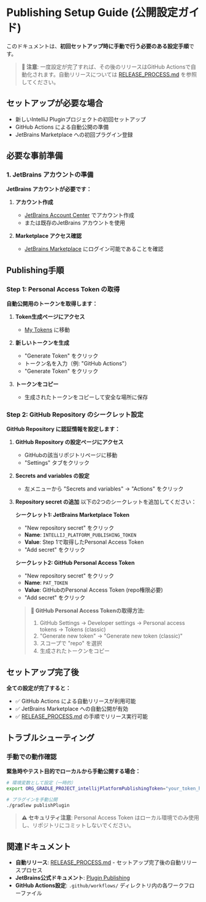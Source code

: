# Publishing Setup Guide (公開設定ガイド)

このドキュメントは、**初回セットアップ時に手動で行う必要のある設定手順**です。

> **📝 注意**: 一度設定が完了すれば、その後のリリースはGitHub Actionsで自動化されます。自動リリースについては [RELEASE_PROCESS.md](RELEASE_PROCESS.md) を参照してください。

## セットアップが必要な場合

- 新しいIntelliJ Pluginプロジェクトの初回セットアップ
- GitHub Actions による自動公開の準備
- JetBrains Marketplace への初回プラグイン登録

## 必要な事前準備

### 1. JetBrains アカウントの準備

**JetBrains アカウントが必要です：**

1. **アカウント作成**
   - [JetBrains Account Center](https://account.jetbrains.com) でアカウント作成
   - または既存のJetBrains アカウントを使用

2. **Marketplace アクセス確認**
   - [JetBrains Marketplace](https://plugins.jetbrains.com/) にログイン可能であることを確認

## Publishing手順

### Step 1: Personal Access Token の取得

**自動公開用のトークンを取得します：**

1. **Token生成ページにアクセス**
   - [My Tokens](https://plugins.jetbrains.com/author/me/tokens) に移動

2. **新しいトークンを生成**
   - "Generate Token" をクリック
   - トークン名を入力（例: "GitHub Actions"）
   - "Generate Token" をクリック

3. **トークンをコピー**
   - 生成されたトークンをコピーして安全な場所に保存
   
### Step 2: GitHub Repository のシークレット設定

**GitHub Repository に認証情報を設定します：**

1. **GitHub Repository の設定ページにアクセス**
   - GitHubの該当リポジトリページに移動
   - "Settings" タブをクリック

2. **Secrets and variables の設定**
   - 左メニューから "Secrets and variables" → "Actions" をクリック

3. **Repository secret の追加**
   以下の2つのシークレットを追加してください：
   
   **シークレット1: JetBrains Marketplace Token**
   - "New repository secret" をクリック
   - **Name**: `INTELLIJ_PLATFORM_PUBLISHING_TOKEN`
   - **Value**: Step 1で取得したPersonal Access Token
   - "Add secret" をクリック
   
   **シークレット2: GitHub Personal Access Token**
   - "New repository secret" をクリック
   - **Name**: `PAT_TOKEN`
   - **Value**: GitHubのPersonal Access Token (repo権限必要)
   - "Add secret" をクリック
   
   > **📝 GitHub Personal Access Tokenの取得方法:**
   > 1. GitHub Settings → Developer settings → Personal access tokens → Tokens (classic)
   > 2. "Generate new token" → "Generate new token (classic)"
   > 3. スコープで "repo" を選択
   > 4. 生成されたトークンをコピー

## セットアップ完了後

**全ての設定が完了すると：**

- ✅ GitHub Actions による自動リリースが利用可能
- ✅ JetBrains Marketplace への自動公開が有効
- ✅ [RELEASE_PROCESS.md](RELEASE_PROCESS.md) の手順でリリース実行可能

## トラブルシューティング

### 手動での動作確認

**緊急時やテスト目的でローカルから手動公開する場合：**

```bash
# 環境変数として設定（一時的）
export ORG_GRADLE_PROJECT_intellijPlatformPublishingToken="your_token_here"

# プラグインを手動公開
./gradlew publishPlugin
```

> **⚠️ セキュリティ注意**: Personal Access Token はローカル環境でのみ使用し、リポジトリにコミットしないでください。

## 関連ドキュメント

- **自動リリース**: [RELEASE_PROCESS.md](RELEASE_PROCESS.md) - セットアップ完了後の自動リリースプロセス
- **JetBrains公式ドキュメント**: [Plugin Publishing](https://plugins.jetbrains.com/docs/intellij/publishing-plugin.html)
- **GitHub Actions設定**: `.github/workflows/` ディレクトリ内の各ワークフローファイル
